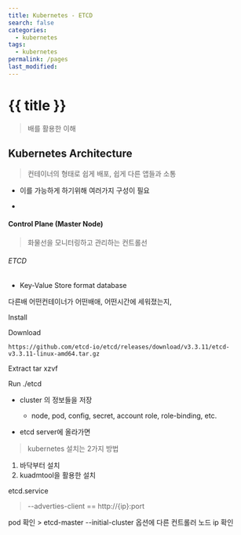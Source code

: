 ```yaml
---
title: Kubernetes - ETCD
search: false
categories:
  - kubernetes
tags:
  - kubernetes
permalink: /pages
last_modified:
---
```




# {{ title }}

> 배를 활용한 이해

## Kubernetes Architecture

> 컨테이너의 형태로 쉽게 배포, 쉽게 다른 앱들과 소통
- 이를 가능하게 하기위해 여러가지 구성이 필요

-
#### Control Plane (Master Node)
> 화물선을 모니터링하고 관리하는 컨트롤선


###### ETCD
- Key-Value Store format database

다른배 어떤컨테이너가 어떤배애, 어떤시간에 세워졌는지,


Install

Download
```
https://github.com/etcd-io/etcd/releases/download/v3.3.11/etcd-v3.3.11-linux-amd64.tar.gz
```
Extract
tar xzvf

Run
./etcd

- cluster 의 정보들을 저장
  - node, pod, config, secret, account role, role-binding, etc.

- etcd server에 올라가면



> kubernetes 설치는 2가지 방법
1. 바닥부터 설치
2. kuadmtool을 활용한 설치

etcd.service
> --adverties-client == http://{ip}:port

pod 확인 > etcd-master
--initial-cluster 옵션에 다른 컨트롤러 노드 ip 확인
